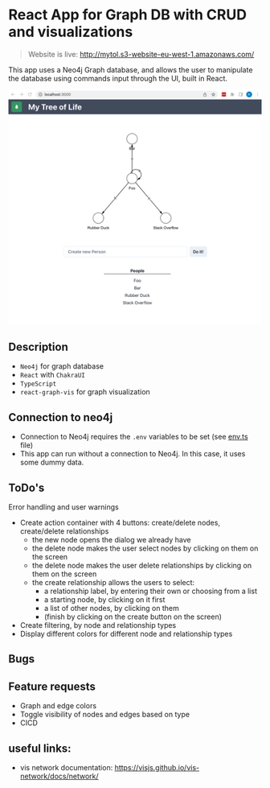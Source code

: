 # React App for Graph DB with CRUD and visualizations

> Website is live: http://mytol.s3-website-eu-west-1.amazonaws.com/

This app uses a Neo4j Graph database, and allows the user to manipulate the
database using commands input through the UI, built in React.

<img src="./public/ui.png" alt="alt text" width="600"/>

## Description

- `Neo4j` for graph database
- `React` with `ChakraUI`
- `TypeScript`
- `react-graph-vis` for graph visualization

## Connection to neo4j

- Connection to Neo4j requires the `.env` variables to be set (see
  [env.ts](./src/env.ts) file)
- This app can run without a connection to Neo4j. In this case, it uses some
  dummy data.

## ToDo's

Error handling and user warnings

- Create action container with 4 buttons: create/delete nodes, create/delete
  relationships
  - the new node opens the dialog we already have
  - the delete node makes the user select nodes by clicking on them on the
    screen
  - the delete node makes the user delete relationships by clicking on them on
    the screen
  - the create relationship allows the users to select:
    - a relationship label, by entering their own or choosing from a list
    - a starting node, by clicking on it first
    - a list of other nodes, by clicking on them
    - (finish by clicking on the create button on the screen)
- Create filtering, by node and relationship types
- Display different colors for different node and relationship types

## Bugs

## Feature requests

- Graph and edge colors
- Toggle visibility of nodes and edges based on type
- CICD

## useful links:

- vis network documentation: https://visjs.github.io/vis-network/docs/network/
